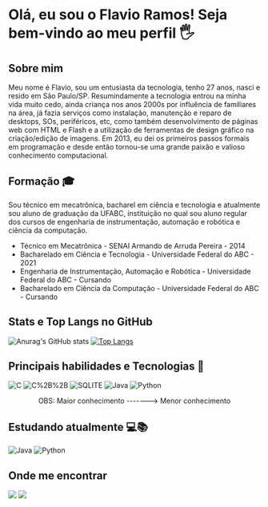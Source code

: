 # Olá, eu sou o Flavio Ramos! Seja bem-vindo ao meu perfil 🖐️

## Sobre mim
Meu nome é Flavio, sou um entusiasta da tecnologia, tenho 27 anos, nasci e resido em São Paulo/SP. Resumindamente a tecnologia entrou na minha vida muito cedo, ainda criança nos anos 2000s por influência de familiares na área, já fazia serviços como instalação, manutenção e reparo de desktops, SOs, periféricos, etc, como também desenvolvimento de páginas web com HTML e Flash e a utilização de ferramentas de design gráfico na criação/edição de imagens. Em 2013, eu dei os primeiros passos formais em programação e desde então tornou-se uma grande paixão e valioso conhecimento computacional.

## Formação 🎓
Sou técnico em mecatrônica, bacharel em ciência e tecnologia e atualmente sou aluno de graduação da UFABC, instituição no qual sou aluno regular dos cursos de engenharia de instrumentação, automação e robótica e ciência da computação.

* Técnico em Mecatrônica - SENAI Armando de Arruda Pereira - 2014
* Bacharelado em Ciência e Tecnologia - Universidade Federal do ABC - 2021
* Engenharia de Instrumentação, Automação e Robótica - Universidade Federal do ABC - Cursando
* Bacharelado em Ciência da Computação - Universidade Federal do ABC - Cursando

## Stats e Top Langs no  GitHub
![Anurag's GitHub stats](https://github-readme-stats-sigma-five.vercel.app/api?username=flaviosrms&show_icons=true&theme=dark) 
[![Top Langs](https://github-readme-stats-sigma-five.vercel.app/api/top-langs/?username=flaviosrms&layout=compact)](https://github.com/flaviosrms/github-readme-stats)

## Principais habilidades e Tecnologias 🚀
![C](https://img.shields.io/badge/C-00599C?style=for-the-badge&logo=c&logoColor=white)
![C%2B%2B](https://img.shields.io/badge/C%2B%2B-00599C?style=for-the-badge&logo=c%2B%2B&logoColor=white)
![SQLITE](https://img.shields.io/badge/SQLite-07405E?style=for-the-badge&logo=sqlite&logoColor=white)
![Java](https://img.shields.io/badge/Java-ED8B00?style=for-the-badge&logo=java&logoColor=white)
![Python](https://img.shields.io/badge/Python-14354C?style=for-the-badge&logo=python&logoColor=white)
<p align="center"> OBS: Maior conhecimento -------> Menor conhecimento </p>

## Estudando atualmente 💻📚
![Java](https://img.shields.io/badge/Java-ED8B00?style=for-the-badge&logo=java&logoColor=white)
![Python](https://img.shields.io/badge/Python-14354C?style=for-the-badge&logo=python&logoColor=white )

## Onde me encontrar
[<img src="https://img.shields.io/badge/Gmail-D14836?style=for-the-badge&logo=gmail&logoColor=white" />](mailto:flaviosrms@gmail.com) 
[<img src="https://img.shields.io/badge/linkedin-%230077B5.svg?&style=for-the-badge&logo=linkedin&logoColor=white" />](https://www.linkedin.com/in/flavio-santos-ramos/)

